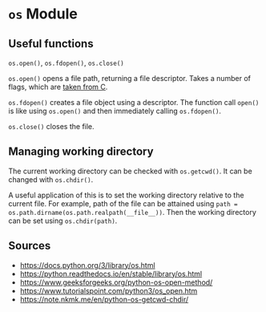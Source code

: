 `os` Module
===========

Useful functions
----------------

`os.open()`, `os.fdopen()`, `os.close()`

`os.open()` opens a file path, returning a file descriptor. Takes a number of flags, which are [taken from C](http://man7.org/linux/man-pages/man2/open.2.html).

`os.fdopen()` creates a file object using a descriptor. The function call `open()` is like using `os.open()` and then immediately calling `os.fdopen()`.

`os.close()` closes the file.

Managing working directory
--------------------------

The current working directory can be checked with `os.getcwd()`. It can be changed with `os.chdir()`.

A useful application of this is to set the working directory relative to the current file. For example, path of the file can be attained using `path = os.path.dirname(os.path.realpath(__file__))`. Then the working directory can be set using `os.chdir(path)`.

Sources
-------

- https://docs.python.org/3/library/os.html
- https://python.readthedocs.io/en/stable/library/os.html
- https://www.geeksforgeeks.org/python-os-open-method/
- https://www.tutorialspoint.com/python3/os_open.htm
- https://note.nkmk.me/en/python-os-getcwd-chdir/

